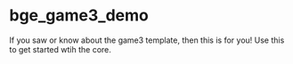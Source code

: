 # bge_game3_demo
If you saw or know about the game3 template, then this is for you!  Use this to get started wtih the core.
